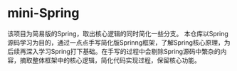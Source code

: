 # mini-Spring
该项目为简易版的Spring，取出核心逻辑的同时简化一些分支。
本仓库以Spring源码学习为目的，通过一点点手写简化版Sprinng框架，了解Spring核心原理，为后续再深入学习Spring打下基础。在手写的过程中会剔除Spring源码中繁杂的内容，摘取整体框架中的核心逻辑，简化代码实现过程，保留核心功能。


